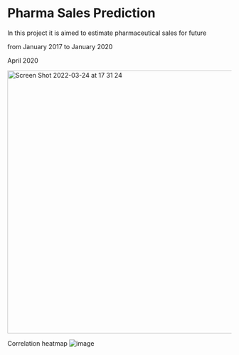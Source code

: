# Pharma Sales Prediction

In this project it is aimed to estimate pharmaceutical sales for future

from January 2017 to January 2020

April 2020


<img width="590" alt="Screen Shot 2022-03-24 at 17 31 24" src="https://user-images.githubusercontent.com/71854717/159939227-33be5655-72c1-47b5-bd6f-768a6dce2d02.png">






Correlation heatmap
![image](https://user-images.githubusercontent.com/71854717/161019685-2ce4750b-eeff-4bcf-8580-5ae08e6104f6.png)
